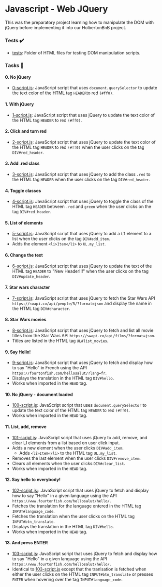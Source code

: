 # Javascript - Web JQuery

This was the preparatory project learning how to manipulate the DOM with jQuery before implementing it into our HolbertonBnB project.

### Tests ✔️
- [tests](tests): Folder of HTML files for testing DOM manipulation scripts.

### Tasks 📃

#### 0. No jQuery
 - [0-script.js](0-script.js): JavaScript script that uses `document.querySelector` to update the text color of the HTML tag `HEADER`to red `(#ff0)`.

#### 1. With jQuery
 - [1-script.js](1-script.js): JavaScript script that uses jQuery to update the text color of the HTML tag `HEADER` to red `(#ff0)`.

#### 2. Click and turn red
 - [2-script.js](2-script.js:): JavaScript script that uses jQuery to update the text color of the HTML tag `HEADER` to red `(#ff0)` when the user clicks on the tag `DIV#red_header`.

#### 3. Add .red class
 - [3-script.js](3-script.js): JavaScript script that uses jQuery to add the class `.red` to the HTML tag `HEADER` when the user clicks on the tag `DIV#red_header`.

#### 4. Toggle classes
 - [4-script.js](4-script.js): JavaScript script that uses jQuery to toggle the class of the HTML tag `HEADER` between `.red` and `green` when the user clicks on the tag `DIV#red_header`.

#### 5. List of elements
 - [5-script.js](5-script.js): JavaScript script that uses jQuery to add a `LI` element to a list when the user clicks on the tag `DIV#add_item`.
 - Adds the element `<li>Item</li>`  to `UL.my_list`.

#### 6. Change the text
 - [6-script.js](6-script.js): JavaScript script that uses jQuery to update the text of the HTML tag `HEADER` to "New Header!!!" when the user clicks on the tag `DIV#update_header`.

#### 7. Star wars character
 - [7-script.js](7-script.js): JavaScript script that uses jQuery to fetch the Star Wars API `https://swapi.co/api/people/5/?format=json` and display the name in the HTML tag `DIV#character`.

#### 8. Star Wars movies
 - [8-script.js](8-script.js): JavaScript script that uses jQuery to fetch and list all movie titles from the Star Wars API `https://swapi.co/api/films/?format=json`.
 - Titles are listed in the HTML tag `UL#list_movies`.

#### 9. Say Hello!
 - [9-script.js](9-script.js): JavaScript script that uses jQuery to fetch and display how to say "Hello" in French using the API `https://fourtonfish.com/hellosalut/?lang=fr`.
 - Displays the translation in the HTML tag `DIV#hello`.
 - Works when imported in the `HEAD` tag.

#### 10. No jQuery - document loaded
 - [100-script.js](100-script.js): JavaScript script that uses `document.querySelector` to update the text color of the HTML tag `HEADER` to red `(#ff0)`.
 - Works when imported in the `HEAD` tag.

#### 11. List, add, remove
 - [101-script.js](101-script.js): JavaScript script that uses jQuery to add, remove, and clear LI elements from a list based on user click input.
 - Adds a new element when the user clicks `DIV#add_item`.
   - Adds `<li>Item</li>` to the HTML tag `UL.my_list`.
 - Removes the last element when the user clicks `DIV#remove_item`.
 - Clears all elements when the user clicks `DIV#clear_list`.
 - Works when imported in the `HEAD` tag.

#### 12. Say hello to everybody!
 - [102-script.js:](102-script.js:): JavaScript script that uses jQuery to fetch and display how to say "Hello" in a given language using the API `https://www.fourtonfish.com/hellosalut/hello/`.
 - Fetches the translation for the language entered in the HTML tag `INPUT#language_code`.
 - Fetches the translation when the user clicks on the HTML tag `INPUT#btn_translate`.
 - Displays the translation in the HTML tag `DIV#hello`.
 - Works when imported in the `HEAD` tag.

#### 13. And press ENTER
 - [103-script.js](103-script.js): JavaScript script that uses jQuery to fetch and display how to say "Hello" in a given language using the API `https://www.fourtonfish.com/hellosalut/hello/`.
 - Identical to [103-script.js](103-script.js) except that the tranlsation is fetched when either the user clicks on the HTML tag `INPUT#btn_translate` or presses `ENTER` when hovering over the tag `INPUT#language_code`.

